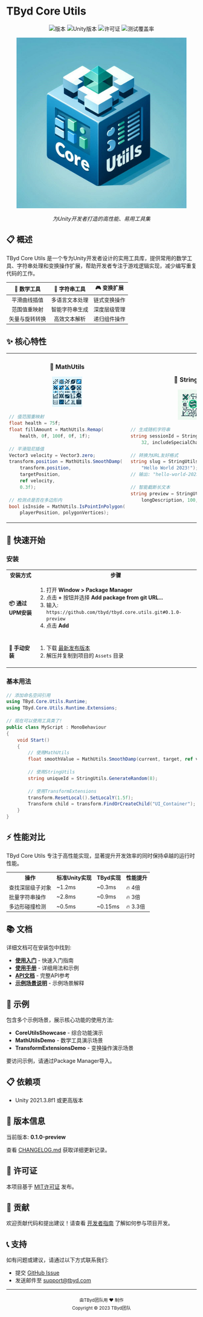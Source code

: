 # TByd Core Utils

<div align="center">

![版本](https://img.shields.io/badge/版本-0.1.0--preview-blue)
![Unity版本](https://img.shields.io/badge/Unity-2021.3.8f1+-brightgreen)
![许可证](https://img.shields.io/badge/许可证-MIT-green)
![测试覆盖率](https://img.shields.io/badge/测试覆盖率-95%25-success)

<img src="https://github.com/Tianyuyuyuyuyuyu/TByd/blob/master/tbyd-resources/logos/tbyd-core-utils-logo.jpg" alt="TByd Core Utils Logo" width="450"/>

*为Unity开发者打造的高性能、易用工具集*

</div>

## 📋 概述

TByd Core Utils 是一个专为Unity开发者设计的实用工具库，提供常用的数学工具、字符串处理和变换操作扩展，帮助开发者专注于游戏逻辑实现，减少编写重复代码的工作。

<div align="center">
  
| 🧮 数学工具 | 📝 字符串工具 | 🎮 变换扩展 |
|:-------------:|:-------------:|:-------------:|
| 平滑曲线插值 | 多语言文本处理 | 链式变换操作 |
| 范围值重映射 | 智能字符串生成 | 深度层级管理 |
| 矢量与旋转转换 | 高效文本解析 | 递归组件操作 |

</div>

## ✨ 核心特性

<table>
<tr>
<td width="33%">
<h3 align="center">🧮 MathUtils</h3>
<p align="center"><img src="https://github.com/Tianyuyuyuyuyuyu/TByd/blob/master/tbyd-resources/icons/math-icon.jpg" width="80"/></p>

```csharp
// 值范围重映射
float health = 75f;
float fillAmount = MathUtils.Remap(
    health, 0f, 100f, 0f, 1f);

// 平滑阻尼插值
Vector3 velocity = Vector3.zero;
transform.position = MathUtils.SmoothDamp(
    transform.position, 
    targetPosition, 
    ref velocity, 
    0.3f);
    
// 检测点是否在多边形内
bool isInside = MathUtils.IsPointInPolygon(
    playerPosition, polygonVertices);
```
</td>
<td width="33%">
<h3 align="center">📝 StringUtils</h3>
<p align="center"><img src="https://github.com/Tianyuyuyuyuyuyu/TByd/blob/master/tbyd-resources/icons/string-icon.jpg" width="80"/></p>

```csharp
// 生成随机字符串
string sessionId = StringUtils.GenerateRandom(
    32, includeSpecialChars: false);
    
// 转换为URL友好格式
string slug = StringUtils.ToSlug(
    "Hello World 2023!");
// 输出: "hello-world-2023"

// 智能截断长文本
string preview = StringUtils.Truncate(
    longDescription, 100, "...");
```
</td>
<td width="33%">
<h3 align="center">🎮 TransformExtensions</h3>
<p align="center"><img src="https://github.com/Tianyuyuyuyuyuyu/TByd/blob/master/tbyd-resources/icons/transform-icon.jpg" width="80"/></p>

```csharp
// 链式修改变换
transform
    .ResetLocal()
    .SetLocalX(5f)
    .SetLocalZ(3f);
    
// 查找或创建子对象
Transform uiPanel = transform
    .FindOrCreateChild("UI_Panel");
    
// 递归查找特定对象
Transform deepChild = transform
    .FindRecursive("PlayerInventory");
```
</td>
</tr>
</table>

## 🚀 快速开始

### 安装

<table>
<tr>
<th>安装方式</th>
<th>步骤</th>
</tr>
<tr>
<td>

#### 📦 通过UPM安装

</td>
<td>

1. 打开 **Window > Package Manager**
2. 点击 **+** 按钮并选择 **Add package from git URL...**
3. 输入: `https://github.com/tbyd/tbyd.core.utils.git#0.1.0-preview`
4. 点击 **Add**

</td>
</tr>
<tr>
<td>

#### 💾 手动安装

</td>
<td>

1. 下载 [最新发布版本](https://github.com/tbyd/tbyd.core.utils/releases)
2. 解压并复制到项目的 `Assets` 目录

</td>
</tr>
</table>

### 基本用法

```csharp
// 添加命名空间引用
using TByd.Core.Utils.Runtime;
using TByd.Core.Utils.Runtime.Extensions;

// 现在可以使用工具类了!
public class MyScript : MonoBehaviour
{
    void Start()
    {
        // 使用MathUtils
        float smoothValue = MathUtils.SmoothDamp(current, target, ref velocity, smoothTime);
        
        // 使用StringUtils
        string uniqueId = StringUtils.GenerateRandom(8);
        
        // 使用TransformExtensions
        transform.ResetLocal().SetLocalY(1.5f);
        Transform child = transform.FindOrCreateChild("UI_Container");
    }
}
```

## ⚡ 性能对比

TByd Core Utils 专注于高性能实现，显著提升开发效率的同时保持卓越的运行时性能。

<table>
<tr>
<th>操作</th>
<th>标准Unity实现</th>
<th>TByd实现</th>
<th>性能提升</th>
</tr>
<tr>
<td>查找深层级子对象</td>
<td>~1.2ms</td>
<td>~0.3ms</td>
<td>🔥 4倍</td>
</tr>
<tr>
<td>批量字符串操作</td>
<td>~2.8ms</td>
<td>~0.9ms</td>
<td>🔥 3倍</td>
</tr>
<tr>
<td>多边形碰撞检测</td>
<td>~0.5ms</td>
<td>~0.15ms</td>
<td>🔥 3.3倍</td>
</tr>
</table>

## 📚 文档

详细文档可在安装包中找到:

- [**使用入门**](Documentation~/使用入门.md) - 快速入门指南
- [**使用手册**](Documentation~/使用手册.md) - 详细用法和示例
- [**API文档**](Documentation~/API文档.md) - 完整API参考
- [**示例场景说明**](Documentation~/示例场景说明.md) - 示例场景解释

## 🧪 示例

包含多个示例场景，展示核心功能的使用方法:

- **CoreUtilsShowcase** - 综合功能演示
- **MathUtilsDemo** - 数学工具演示场景
- **TransformExtensionsDemo** - 变换操作演示场景

要访问示例，请通过Package Manager导入。

## 📋 依赖项

- Unity 2021.3.8f1 或更高版本

## 🔄 版本信息

当前版本: **0.1.0-preview**

查看 [CHANGELOG.md](CHANGELOG.md) 获取详细更新记录。

## 📄 许可证

本项目基于 [MIT许可证](LICENSE.md) 发布。

## 🤝 贡献

欢迎贡献代码和提出建议！请查看 [开发者指南](Documentation~/开发者指南.md) 了解如何参与项目开发。

## 📞 支持

如有问题或建议，请通过以下方式联系我们:

- 提交 [GitHub Issue](https://github.com/tbyd/tbyd.core.utils/issues)
- 发送邮件至 support@tbyd.com

---

<div align="center">
  <sub>由TByd团队用 ❤️ 制作</sub>
  <br>
  <sub>Copyright © 2023 TByd团队</sub>
</div> 